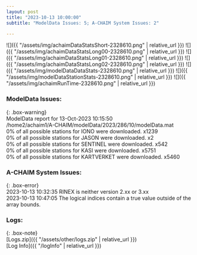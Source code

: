 ```yaml
---
layout: post
title: "2023-10-13 10:00:00"
subtitle: "ModelData Issues: 5; A-CHAIM System Issues: 2"

---
```


![]({{ "/assets/img/achaimDataStatsShort-2328610.png" | relative_url }})
![]({{ "/assets/img/achaimDataStatsLong00-2328610.png" | relative_url }})
![]({{ "/assets/img/achaimDataStatsLong01-2328610.png" | relative_url }})
![]({{ "/assets/img/achaimDataStatsLong02-2328610.png" | relative_url }})
![]({{ "/assets/img/modelDataDataStats-2328610.png" | relative_url }})
![]({{ "/assets/img/modelDataStationStats-2328610.png" | relative_url }})
![]({{ "/assets/img/achaimRunTime-2328610.png" | relative_url }})


### ModelData Issues:  
  
{: .box-warning}  
 ModelData report for 13-Oct-2023 10:15:50   
 /home2/achaim1/A-CHAIM/modelData/2023/286/10/modelData.mat   
 0% of all possible stations for IONO were downloaded. x1239   
 0% of all possible stations for JASON were downloaded. x2   
 0% of all possible stations for SENTINEL were downloaded. x542   
 0% of all possible stations for KASI were downloaded. x5751   
 0% of all possible stations for KARTVERKET were downloaded. x5460   
  
### A-CHAIM System Issues:  
  
{: .box-error}  
2023-10-13 10:32:35 RINEX is neither version 2.xx or 3.xx  
2023-10-13 10:47:05 The logical indices contain a true value outside of the array bounds.  

### Logs:  
  
{: .box-note}  
[Logs.zip]({{ "/assets/other/logs.zip" | relative_url }})  
[Log Info]({{ "/logInfo" | relative_url }})  
